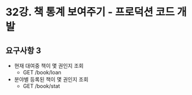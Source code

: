 # 32강. 책 통계 보여주기 - 프로덕션 코드 개발

## 요구사항 3
- 현재 대여중 책이 몇 권인지 조회
  - GET /book/loan
- 분야별 등록된 책이 몇 권인지 조회
  - GET /book/stat
